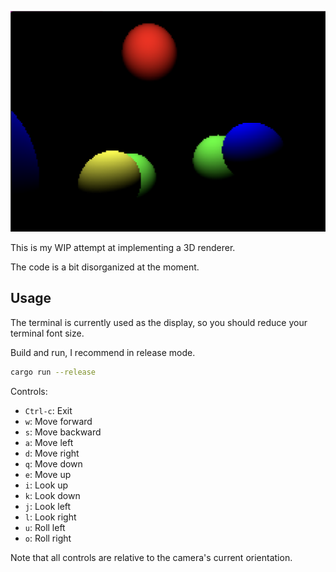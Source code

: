 ![Screenshot](screenshot.png)

This is my WIP attempt at implementing a 3D renderer.

The code is a bit disorganized at the moment.

## Usage

The terminal is currently used as the display, so you should reduce your
terminal font size.

Build and run, I recommend in release mode.
```bash
cargo run --release
```

Controls:
* `Ctrl-c`: Exit
* `w`: Move forward
* `s`: Move backward
* `a`: Move left
* `d`: Move right
* `q`: Move down
* `e`: Move up
* `i`: Look up
* `k`: Look down
* `j`: Look left
* `l`: Look right
* `u`: Roll left
* `o`: Roll right

Note that all controls are relative to the camera's current orientation.
